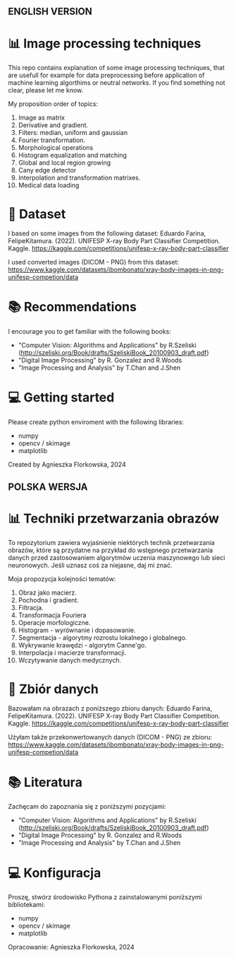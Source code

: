 ## ENGLISH VERSION
# :bar_chart: Image processing techniques
This repo contains explanation of some image processing techniques, that are usefull for example for data preprocessing before application of machine learning algorthims or neutral networks. If you find something not clear, please let me know. 

My proposition order of topics:
1. Image as matrix
2. Derivative and gradient.
3. Filters: median, uniform and gaussian
4. Fourier transformation.
5. Morphological operations
6. Histogram equalization and matching
7. Global and local region growing
8. Cany edge detector
9. Interpolation and transformation matrixes.
10. Medical data loading

# :file_folder: Dataset
I based on some images from the following dataset:
Eduardo Farina, FelipeKitamura. (2022). UNIFESP X-ray Body Part Classifier Competition. Kaggle. https://kaggle.com/competitions/unifesp-x-ray-body-part-classifier

I used converted images (DICOM - PNG) from this dataset: https://www.kaggle.com/datasets/ibombonato/xray-body-images-in-png-unifesp-competion/data

# :books: Recommendations
I encourage you to get familiar with the following books:
- "Computer Vision: Algorithms and Applications" by R.Szeliski (http://szeliski.org/Book/drafts/SzeliskiBook_20100903_draft.pdf)
- "Digital Image Processing" by R. Gonzalez and R.Woods
- "Image Processing and Analysis" by T.Chan and J.Shen
  
# :computer: Getting started
Please create python enviroment with the following libraries:
- numpy
- opencv / skimage
- matplotlib

Created by Agnieszka Florkowska, 2024

## POLSKA WERSJA
# :bar_chart: Techniki przetwarzania obrazów
To repozytorium zawiera wyjaśnienie niektórych technik przetwarzania obrazów, które są przydatne na przykład do wstępnego przetwarzania danych przed zastosowaniem algorytmów uczenia maszynowego lub sieci neuronowych. Jeśli uznasz coś za niejasne, daj mi znać.

Moja propozycja kolejności tematów:
1. Obraz jako macierz.
2. Pochodna i gradient.
3. Filtracja.
4. Transformacja Fouriera
5. Operacje morfologiczne.
6. Histogram - wyrównanie i dopasowanie.
7. Segmentacja - algorytmy rozrostu lokalnego i globalnego.
8. Wykrywanie krawędzi - algorytm Canne'go.
9. Interpolacja i macierze transformacji.
10. Wczytywanie danych medycznych.

# :file_folder: Zbiór danych
Bazowałam na obrazach z poniższego zbioru danych:
Eduardo Farina, FelipeKitamura. (2022). UNIFESP X-ray Body Part Classifier Competition. Kaggle. https://kaggle.com/competitions/unifesp-x-ray-body-part-classifier

Użyłam także przekonwertowanych danych (DICOM - PNG) ze zbioru: https://www.kaggle.com/datasets/ibombonato/xray-body-images-in-png-unifesp-competion/data

# :books: Literatura
Zachęcam do zapoznania się z poniższymi pozycjami:
- "Computer Vision: Algorithms and Applications" by R.Szeliski (http://szeliski.org/Book/drafts/SzeliskiBook_20100903_draft.pdf)
- "Digital Image Processing" by R. Gonzalez and R.Woods
- "Image Processing and Analysis" by T.Chan and J.Shen

# :computer: Konfiguracja
Proszę, stwórz środowisko Pythona z zainstalowanymi poniższymi bibliotekami:
- numpy
- opencv / skimage
- matplotlib

Opracowanie: Agnieszka Florkowska, 2024
